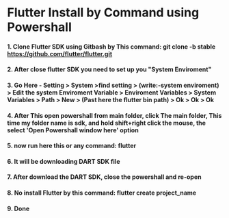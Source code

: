 # Flutter Install by Command using Powershall

#### 1. Clone Flutter SDK using Gitbash by This command: git clone -b stable https://github.com/flutter/flutter.git

#### 2. After close flutter SDK you need to set up you "System Enviroment"

#### 3. Go Here - Setting > System >find setting > (write:-system enviroment) > Edit the system Enviroment Variable >  Enviroment Variables > System Variables > Path > New > (Past here the flutter bin path) > Ok  > Ok > Ok

#### 4. After This open powershall from main folder, click The main folder, This time my folder name is sdk, and hold shift+right click the mouse, the select 'Open Powershall window here' option

#### 5. now run here this or any command: flutter

#### 6. It will be downloading DART SDK file

#### 7. After download the DART SDK, close the powershall and re-open

#### 8. No install Flutter by this command: flutter create project_name

#### 9. Done











